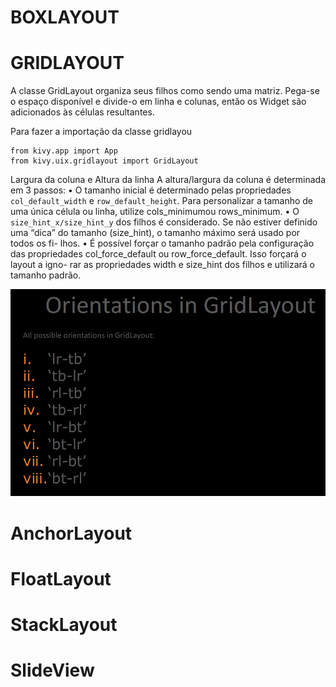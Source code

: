 # BOXLAYOUT



# GRIDLAYOUT
A classe GridLayout organiza seus filhos como sendo uma matriz. Pega-se o espaço 
disponível e divide-o em linha e colunas, então os Widget são adicionados às células 
resultantes.

Para fazer a importação da classe gridlayou

```commandline
from kivy.app import App
from kivy.uix.gridlayout import GridLayout
```

Largura da coluna e Altura da linha
A altura/largura da coluna é determinada em 3 passos:
• O tamanho inicial é determinado pelas propriedades `col_default_width` e 
`row_default_height`. Para personalizar a tamanho de uma única célula ou linha, 
utilize cols_minimumou rows_minimum.
• O `size_hint_x/size_hint_y` dos filhos é considerado. Se não estiver definido uma 
“dica” do tamanho (size_hint), o tamanho máximo será usado por todos os fi- lhos.
• É possível forçar o tamanho padrão pela configuração das propriedades 
col_force_default ou row_force_default. Isso forçará o layout a igno- rar
as propriedades width e size_hint dos filhos e utilizará o tamanho padrão.


![img_1.png](img_1.png)


# AnchorLayout



# FloatLayout


# StackLayout

# SlideView
